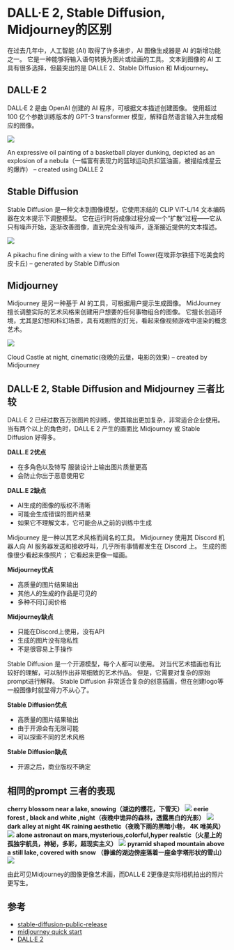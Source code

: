 # DALL·E 2, Stable Diffusion, Midjourney的区别

在过去几年中，人工智能 (AI) 取得了许多进步，AI 图像生成器是 AI 的新增功能之一。 它是一种能够将输入语句转换为图片或绘画的工具。 文本到图像的 AI 工具有很多选择，但最突出的是 DALLE 2、Stable Diffusion 和 Midjourney。

## DALL·E 2

DALL·E 2 是由 OpenAI 创建的 AI 程序，可根据文本描述创建图像。 使用超过 100 亿个参数训练版本的 GPT-3 transformer 模型，解释自然语言输入并生成相应的图像。

![](./imgs/pasted%20image%200.png)

An expressive oil painting of a basketball player dunking, depicted as an explosion of a nebula（一幅富有表现力的篮球运动员扣篮油画，被描绘成星云的爆炸） – created using DALLE 2

## Stable Diffusion

Stable Diffusion 是一种文本到图像模型，它使用冻结的 CLIP ViT-L/14 文本编码器在文本提示下调整模型。 它在运行时将成像过程分成一个“扩散”过程——它从只有噪声开始，逐渐改善图像，直到完全没有噪声，逐渐接近提供的文本描述。

![](./imgs/pasted%20image%201.png)

A pikachu fine dining with a view to the Eiffel Tower(在埃菲尔铁搭下吃美食的皮卡丘) – generated by Stable Diffusion

## Midjourney

Midjourney 是另一种基于 AI 的工具，可根据用户提示生成图像。 MidJourney 擅长调整实际的艺术风格来创建用户想要的任何事物组合的图像。 它擅长创造环境，尤其是幻想和科幻场景，具有戏剧性的灯光，看起来像视频游戏中渲染的概念艺术。

![](./imgs/the_arrogant_one_cloud_castle_at_night_aesthetic_mysterious_4k_3fbb86f9-678c-4617-bc4a-f35476077f77.png)

Cloud Castle at night, cinematic(夜晚的云堡，电影的效果) – created by Midjourney

## DALL·E 2, Stable Diffusion and Midjourney 三者比较

DALL·E 2 已经过数百万张图片的训练，使其输出更加复杂，非常适合企业使用。 当有两个以上的角色时，DALL·E 2 产生的画面比 Midjourney 或 Stable Diffusion 好得多。

**DALL.E 2优点**
- 在多角色以及特写 服装设计上输出图片质量更高
- 会防止你出于恶意使用它

**DALL.E 2缺点**

- AI生成的图像的版权不清晰
- 可能会生成错误的图片结果
- 如果它不理解文本，它可能会从之前的训练中生成

Midjourney 是一种以其艺术风格而闻名的工具。 Midjourney 使用其 Discord 机器人向 AI 服务器发送和接收呼叫，几乎所有事情都发生在 Discord 上。 生成的图像很少看起来像照片； 它看起来更像一幅画。

**Midjourney优点**
- 高质量的图片结果输出
- 其他人的生成的作品是可见的
- 多种不同订阅价格

**Midjourney缺点**

- 只能在Discord上使用，没有API
- 生成的图片没有隐私性
- 不是很容易上手操作

Stable Diffusion 是一个开源模型，每个人都可以使用。 对当代艺术插画也有比较好的理解，可以制作出非常细致的艺术作品。 但是，它需要对复杂的原始prompt进行解释。 Stable Diffusion 非常适合复杂的创意插画，但在创建logo等一般图像时就显得力不从心了。

**Stable Diffusion优点**
- 高质量的图片结果输出
- 由于开源会有无限可能
- 可以探索不同的艺术风格
  
**Stable Diffusion缺点**

- 开源之后，商业版权不确定

## 相同的prompt 三者的表现

**cherry blossom near a lake, snowing（湖边的樱花，下雪天）**
![](./imgs/pasted%20image%202.png)
**eerie forest , black and white ,night（夜晚中诡异的森林，透露黑白的光影）**
![](./imgs/pasted%20image%203.png)
**dark alley at night 4K raining aesthetic（夜晚下雨的黑暗小巷， 4K 唯美风）**
![](./imgs/pasted%20image%204.png)
**alone astronaut on mars,mysterious,colorful,hyper realstic（火星上的孤独宇航员，神秘，多彩，超现实主义）**
![](./imgs/pasted%20image%205.png)
**pyramid shaped mountain above a still lake, covered  with snow （静谧的湖边傍座落着一座金字塔形状的雪山）** 
![](./imgs/pasted%20image%206.png)

由此可见Midjourney的图像更像艺术画，而DALL·E 2更像是实际相机拍出的照片更写生。

## 参考

- [stable-diffusion-public-release](https://stability.ai/blog/stable-diffusion-public-release)
- [midjourney quick start](https://docs.midjourney.com/docs/quick-start)
- [DALL·E 2](https://openai.com/product/dall-e-2)

